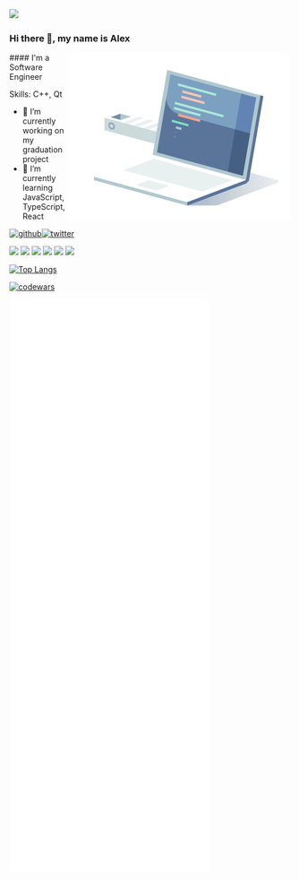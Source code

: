 <img src="images/Sakura.gif">

### Hi there 👋, my name is Alex
<img src="images/10_coding_dribbble.gif" align='right' height ='300'>
#### I'm a Software Engineer



Skills: C++, Qt

- 🔭 I’m currently working on my graduation project
- 🌱 I’m currently learning JavaScript, TypeScript, React


[<img src="https://cdn.jsdelivr.net/gh/devicons/devicon/icons/github/github-original.svg"  alt='github' height='40'>](https://github.com/KeoFoxy)[<img src="https://cdn.jsdelivr.net/gh/devicons/devicon/icons/twitter/twitter-original.svg" alt='twitter' height='40' width='40'>](https://twitter.com/FoxyKeo)

<img src="https://cdn.jsdelivr.net/gh/devicons/devicon/icons/javascript/javascript-original.svg"  height='40'> <img src="https://cdn.jsdelivr.net/gh/devicons/devicon/icons/typescript/typescript-original.svg" height='40'> <img src="https://cdn.jsdelivr.net/gh/devicons/devicon/icons/react/react-original-wordmark.svg" height='40'> <img src="https://cdn.jsdelivr.net/gh/devicons/devicon/icons/cplusplus/cplusplus-original.svg" height='40'> <img src="https://cdn.jsdelivr.net/gh/devicons/devicon/icons/qt/qt-original.svg" height='40'> <img src="https://cdn.jsdelivr.net/gh/devicons/devicon/icons/swift/swift-original.svg" height='40'>


[![Top Langs](https://github-readme-stats.vercel.app/api/top-langs/?username=KeoFoxy&layout=compact)](https://github.com/anuraghazra/github-readme-stats)

[![codewars](https://www.codewars.com/users/KeoFoxy/badges/small)](https://www.codewars.com/users/KeoFoxy)

![Metrics](github-metrics.svg)
